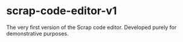 # scrap-code-editor-v1
The very first version of the Scrap code editor. Developed purely for demonstrative purposes.
